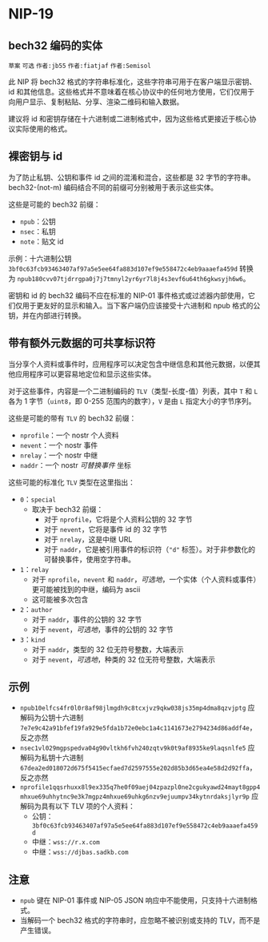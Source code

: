 NIP-19
======

bech32 编码的实体
-----------------

`草案` `可选` `作者:jb55` `作者:fiatjaf` `作者:Semisol`

此 NIP 将 bech32 格式的字符串标准化，这些字符串可用于在客户端显示密钥、id 和其他信息。这些格式并不意味着在核心协议中的任何地方使用，它们仅用于向用户显示、复制粘贴、分享、渲染二维码和输入数据。

建议将 id 和密钥存储在十六进制或二进制格式中，因为这些格式更接近于核心协议实际使用的格式。

## 裸密钥与 id

为了防止私钥、公钥和事件 id 之间的混淆和混合，这些都是 32 字节的字符串。bech32-(not-m) 编码结合不同的前缀可分别被用于表示这些实体。

这些是可能的 bech32 前缀：

  - `npub`：公钥
  - `nsec`：私钥
  - `note`：贴文 id

示例：十六进制公钥 `3bf0c63fcb93463407af97a5e5ee64fa883d107ef9e558472c4eb9aaaefa459d` 转换为 `npub180cvv07tjdrrgpa0j7j7tmnyl2yr6yr7l8j4s3evf6u64th6gkwsyjh6w6`。

密钥和 id 的 bech32 编码不应在标准的 NIP-01 事件格式或过滤器内部使用，它们仅用于更友好的显示和输入。当下客户端仍应该接受十六进制和 npub 格式的公钥，并在内部进行转换。

## 带有额外元数据的可共享标识符

当分享个人资料或事件时，应用程序可以决定包含中继信息和其他元数据，以便其他应用程序可以更容易地定位和显示这些实体。

对于这些事件，内容是一个二进制编码的 `TLV`（类型-长度-值）列表，其中 `T` 和 `L` 各为 1 字节（`uint8`，即 0-255 范围内的数字），`V` 是由 `L` 指定大小的字节序列。

这些是可能的带有 `TLV` 的 bech32 前缀：

  - `nprofile`：一个 nostr 个人资料
  - `nevent`：一个 nostr 事件
  - `nrelay`：一个 nostr 中继
  - `naddr`：一个 nostr _可替换事件_ 坐标

这些可能的标准化 `TLV` 类型在这里指出：

- `0`：`special`
  - 取决于 bech32 前缀：
    - 对于 `nprofile`，它将是个人资料公钥的 32 字节
    - 对于 `nevent`，它将是事件 id 的 32 字节
    - 对于 `nrelay`，这是中继 URL
    - 对于 `naddr`，它是被引用事件的标识符（`"d"` 标签）。对于非参数化的可替换事件，使用空字符串。
- `1`：`relay`
  - 对于 `nprofile`，`nevent` 和 `naddr`，_可选地_，一个实体（个人资料或事件）更可能被找到的中继，编码为 ascii
  - 这可能被多次包含
- `2`：`author`
  - 对于 `naddr`，事件的公钥的 32 字节
  - 对于 `nevent`，_可选地_，事件的公钥的 32 字节
- `3`：`kind`
  - 对于 `naddr`，类型的 32 位无符号整数，大端表示
  - 对于 `nevent`，_可选地_，种类的 32 位无符号整数，大端表示

## 示例

- `npub10elfcs4fr0l0r8af98jlmgdh9c8tcxjvz9qkw038js35mp4dma8qzvjptg` 应解码为公钥十六进制 `7e7e9c42a91bfef19fa929e5fda1b72e0ebc1a4c1141673e2794234d86addf4e`，反之亦然
- `nsec1vl029mgpspedva04g90vltkh6fvh240zqtv9k0t9af8935ke9laqsnlfe5` 应解码为私钥十六进制 `67dea2ed018072d675f5415ecfaed7d2597555e202d85b3d65ea4e58d2d92ffa`，反之亦然
- `nprofile1qqsrhuxx8l9ex335q7he0f09aej04zpazpl0ne2cgukyawd24mayt8gpp4mhxue69uhhytnc9e3k7mgpz4mhxue69uhkg6nzv9ejuumpv34kytnrdaksjlyr9p` 应解码为具有以下 TLV 项的个人资料：
  - 公钥：`3bf0c63fcb93463407af97a5e5ee64fa883d107ef9e558472c4eb9aaaefa459d`
  - 中继：`wss://r.x.com`
  - 中继：`wss://djbas.sadkb.com`

## 注意

- `npub` 键在 NIP-01 事件或 NIP-05 JSON 响应中不能使用，只支持十六进制格式。
- 当解码一个 bech32 格式的字符串时，应忽略不被识别或支持的 TLV，而不是产生错误。
